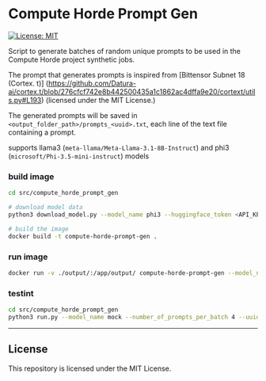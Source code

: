 # Compute Horde Prompt Gen
[![License: MIT](https://img.shields.io/badge/License-MIT-yellow.svg)](https://opensource.org/licenses/MIT)

Script to generate batches of random unique prompts to be used in the Compute Horde project synthetic jobs.

The prompt that generates prompts is inspired from [Bittensor Subnet 18 (Cortex. t)] (https://github.com/Datura-ai/cortex.t/blob/276cfcf742e8b442500435a1c1862ac4dffa9e20/cortext/utils.py#L193) (licensed under the MIT License.)

The generated prompts will be saved in `<output_folder_path>/prompts_<uuid>.txt`, each line of the text file containing a prompt.

supports llama3 (`meta-llama/Meta-Llama-3.1-8B-Instruct`) and phi3 (`microsoft/Phi-3.5-mini-instruct`) models

### build image 


```bash
cd src/compute_horde_prompt_gen

# download model data
python3 download_model.py --model_name phi3 --huggingface_token <API_KEY>

# build the image
docker build -t compute-horde-prompt-gen .
```


### run image
```bash
docker run -v ./output/:/app/output/ compute-horde-prompt-gen --model_name phi3 --number_of_prompts_per_batch 4 --uuids uuid1,uuid2,uuid3
```

### testint
```bash
cd src/compute_horde_prompt_gen
python3 run.py --model_name mock --number_of_prompts_per_batch 4 --uuids uuid1,uuid2,uuid3
```

---

## License
This repository is licensed under the MIT License.
